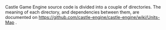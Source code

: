 Castle Game Engine source code is divided into a couple of directories.
The meaning of each directory, and dependencies between them,
are documented on https://github.com/castle-engine/castle-engine/wiki/Units-Map .
